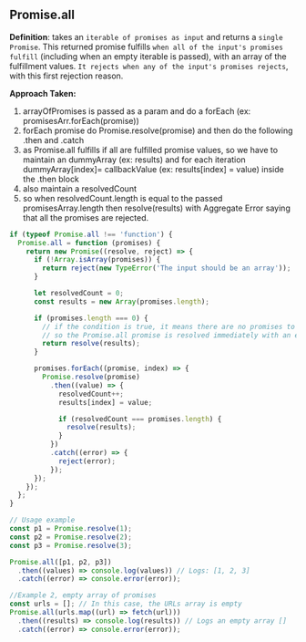 ## Promise.all

**Definition**: takes an `iterable of promises as input` and returns a `single Promise`. This returned promise fulfills `when all of the input's promises fulfill` (including when an empty iterable is passed), with an array of the fulfillment values. `It rejects when any of the input's promises rejects`, with this first rejection reason.

<strong>Approach Taken:</strong>

1. arrayOfPromises is passed as a param and do a forEach (ex: promisesArr.forEach(promise))
2. forEach promise do Promise.resolve(promise) and then do the following .then and .catch
3. as Promise.all fulfills if all are fulfilled promise values, so we have to maintain an dummyArray (ex: results) and for each iteration dummyArray[index]= callbackValue (ex: results[index] = value) inside the .then block
4. also maintain a resolvedCount 
5. so when resolvedCount.length is equal to the passed promisesArray.length then resolve(results) with Aggregate Error saying that all the promises are rejected.

```js
if (typeof Promise.all !== 'function') {
  Promise.all = function (promises) {
    return new Promise((resolve, reject) => {
      if (!Array.isArray(promises)) {
        return reject(new TypeError('The input should be an array'));
      }

      let resolvedCount = 0;
      const results = new Array(promises.length);

      if (promises.length === 0) {
        // if the condition is true, it means there are no promises to process,
        // so the Promise.all promise is resolved immediately with an empty results array, and the function returns early.
        return resolve(results);
      }

      promises.forEach((promise, index) => {
        Promise.resolve(promise)
          .then((value) => {
            resolvedCount++;
            results[index] = value;

            if (resolvedCount === promises.length) {
              resolve(results);
            }
          })
          .catch((error) => {
            reject(error);
          });
      });
    });
  };
}

// Usage example
const p1 = Promise.resolve(1);
const p2 = Promise.resolve(2);
const p3 = Promise.resolve(3);

Promise.all([p1, p2, p3])
  .then((values) => console.log(values)) // Logs: [1, 2, 3]
  .catch((error) => console.error(error));

//Example 2, empty array of promises
const urls = []; // In this case, the URLs array is empty
Promise.all(urls.map((url) => fetch(url)))
  .then((results) => console.log(results)) // Logs an empty array []
  .catch((error) => console.error(error));
```
